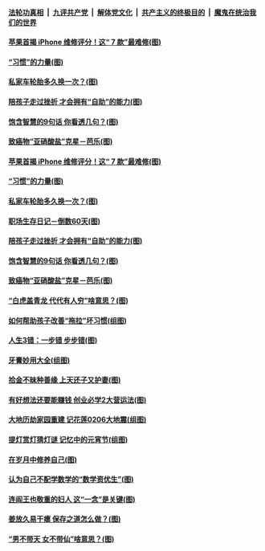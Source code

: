 

####  [法轮功真相](../../../../basic/blob/master/README.md?t=03062101) &nbsp;|&nbsp; [九评共产党](../../../../9ping.md/blob/master/README.md?t=03062101) &nbsp;|&nbsp; [解体党文化](../../../../jtdwh.md/blob/master/README.md?t=03062101)  &nbsp;|&nbsp; [共产主义的终极目的](../../../../gczydzjmd.md/blob/master/README.md?t=03062101) &nbsp;|&nbsp; [魔鬼在统治我们的世界](../../../../mgztzwmdsj.md/blob/master/README.md?t=03062101) 

#### [苹果首揭 iPhone 维修评分！这“ 7 款”最难修(图)](../pages/p8/964693.md?t=03062101) 

#### [“习惯”的力量(图)](../pages/p8/964525.md?t=03062101) 

#### [私家车轮胎多久换一次？(图)](../pages/p8/964675.md?t=03062101) 

#### [陪孩子走过挫折 才会拥有“自助”的能力(图)](../pages/p8/964602.md?t=03062101) 

#### [饱含智慧的9句话 你看透几句？(图)](../pages/p8/964297.md?t=03062101) 

#### [致癌物“亚硝酸盐”克星－芭乐(图)](../pages/p8/964132.md?t=03062101) 

#### [苹果首揭 iPhone 维修评分！这“ 7 款”最难修(图)](../pages/p8/964693.md?t=03062101) 

#### [“习惯”的力量(图)](../pages/p8/964525.md?t=03062101) 

#### [私家车轮胎多久换一次？(图)](../pages/p8/964675.md?t=03062101) 

#### [职场生存日记－倒数60天(图)](../pages/p8/964652.md?t=03062101) 

#### [陪孩子走过挫折 才会拥有“自助”的能力(图)](../pages/p8/964602.md?t=03062101) 

#### [饱含智慧的9句话 你看透几句？(图)](../pages/p8/964297.md?t=03062101) 

#### [致癌物“亚硝酸盐”克星－芭乐(图)](../pages/p8/964132.md?t=03062101) 

#### [“白虎盖青龙 代代有人穷”啥意思？(图)](../pages/p8/964481.md?t=03062101) 

#### [如何帮助孩子改善“拖拉”坏习惯(组图)](../pages/p8/964474.md?t=03062101) 

#### [人生3错：一步错 步步错(图)](../pages/p8/964467.md?t=03062101) 

#### [牙膏妙用大全(组图)](../pages/p8/961372.md?t=03062101) 

#### [拾金不昧种善缘 上天还子又护妻(图)](../pages/p8/963537.md?t=03062101) 

#### [有好想法还要能赚钱 创业必学2大营运法(图)](../pages/p8/964359.md?t=03062101) 

#### [大地历劫家园重建 记花莲0206大地震(组图)](../pages/p8/960804.md?t=03062101) 

#### [提灯赏灯猜灯谜 记忆中的元宵节(组图)](../pages/p8/962375.md?t=03062101) 

#### [在岁月中修养自己(图)](../pages/p8/963738.md?t=03062101) 

#### [认为自己不配学数学的“数学资优生”(图)](../pages/p8/964257.md?t=03062101) 

#### [连阎王也敬重的妇人 这“一念”是关键(图)](../pages/p8/963539.md?t=03062101) 

#### [姜放久易干瘪 保存之道怎么做？(图)](../pages/p8/964022.md?t=03062101) 

#### [“男不带天 女不带仙”啥意思？(图)](../pages/p8/964131.md?t=03062101) 

